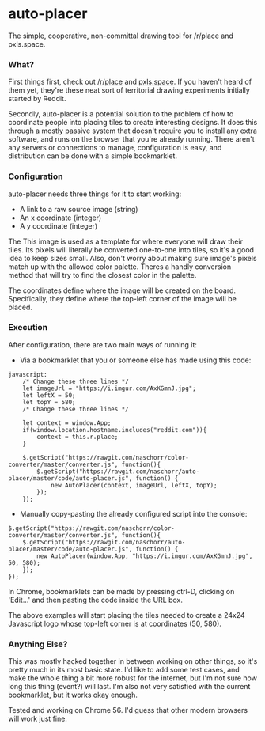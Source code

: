 # auto-placer
The simple, cooperative, non-committal drawing tool for /r/place and pxls.space.

### What?
First things first, check out [/r/place](https://www.reddit.com/r/place/) and [pxls.space](http://pxls.space/). If you haven't heard of them yet, they're these neat sort of territorial drawing experiments initially started by Reddit.

Secondly, auto-placer is a potential solution to the problem of how to coordinate people into placing tiles to create interesting designs. It does this through a mostly passive system that doesn't require you to install any extra software, and runs on the browser that you're already running. There aren't any servers or connections to manage, configuration is easy, and distribution can be done with a simple bookmarklet.

### Configuration
auto-placer needs three things for it to start working:
- A link to a raw source image (string)
- An x coordinate (integer)
- A y coordinate (integer)
  
The This image is used as a template for where everyone will draw their tiles. Its pixels will literally be converted one-to-one into tiles, so it's a good idea to keep sizes small. Also, don't worry about making sure image's pixels match up with the allowed color palette. Theres a handly conversion method that will try to find the closest color in the palette.

The coordinates define where the image will be created on the board. Specifically, they define where the top-left corner of the image will be placed.

### Execution
After configuration, there are two main ways of running it:
- Via a bookmarklet that you or someone else has made using this code:
```
javascript:
	/* Change these three lines */
	let imageUrl = "https://i.imgur.com/AxKGmnJ.jpg";
	let leftX = 50;
	let topY = 580;
	/* Change these three lines */

	let context = window.App;
	if(window.location.hostname.includes("reddit.com")){
		context = this.r.place;
	}

	$.getScript("https://rawgit.com/naschorr/color-converter/master/converter.js", function(){
		$.getScript("https://rawgit.com/naschorr/auto-placer/master/code/auto-placer.js", function() {
			new AutoPlacer(context, imageUrl, leftX, topY);
		});
	});
```

- Manually copy-pasting the already configured script into the console:
```
$.getScript("https://rawgit.com/naschorr/color-converter/master/converter.js", function(){
	$.getScript("https://rawgit.com/naschorr/auto-placer/master/code/auto-placer.js", function() {
		new AutoPlacer(window.App, "https://i.imgur.com/AxKGmnJ.jpg", 50, 580);
	});
});
```

In Chrome, bookmarklets can be made by pressing ctrl-D, clicking on 'Edit...' and then pasting the code inside the URL box.

The above examples will start placing the tiles needed to create a 24x24 Javascript logo whose top-left corner is at coordinates (50, 580).

### Anything Else?
This was mostly hacked together in between working on other things, so it's pretty much in its most basic state. I'd like to add some test cases, and make the whole thing a bit more robust for the internet, but I'm not sure how long this thing (event?) will last. I'm also not very satisfied with the current bookmarklet, but it works okay enough.

Tested and working on Chrome 56. I'd guess that other modern browsers will work just fine.

